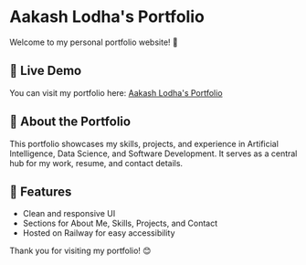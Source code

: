 # Aakash Lodha's Portfolio

Welcome to my personal portfolio website! 🚀

## 📌 Live Demo
You can visit my portfolio here: [Aakash Lodha's Portfolio](https://portfolio-production-bf2d.up.railway.app/)

## 📖 About the Portfolio
This portfolio showcases my skills, projects, and experience in Artificial Intelligence, Data Science, and Software Development. It serves as a central hub for my work, resume, and contact details.

## 🎯 Features
- Clean and responsive UI
- Sections for About Me, Skills, Projects, and Contact
- Hosted on Railway for easy accessibility

Thank you for visiting my portfolio! 😊
